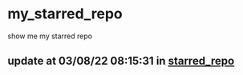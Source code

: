 # my_starred_repo
show me my starred repo

update at 03/08/22 08:15:31 in [starred_repo](./index.html)
---

